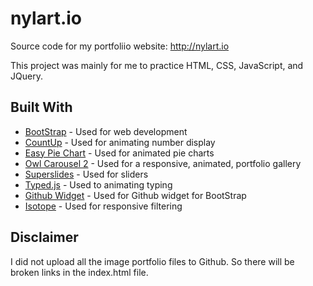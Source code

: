 # nylart.io

Source code for my portfoliio website: http://nylart.io

This project was mainly for me to practice HTML, CSS, JavaScript, and JQuery.

## Built With

* [BootStrap](http://getbootstrap.com) - Used for web development
* [CountUp](https://inorganik.github.io/countUp.js/) - Used for animating number display
* [Easy Pie Chart](https://github.com/rendro/easy-pie-chart) - Used for animated pie charts
* [Owl Carousel 2](https://owlcarousel2.github.io/OwlCarousel2/) - Used for a responsive, animated, portfolio gallery
* [Superslides](https://github.com/nicinabox/superslides) - Used for sliders
* [Typed.js](https://github.com/mattboldt/typed.js/) - Used to animating typing 
* [Github Widget](https://github.com/Raynos/github-widget) - Used for Github widget for BootStrap
* [Isotope](https://isotope.metafizzy.co) - Used for responsive filtering

## Disclaimer

I did not upload all the image portfolio files to Github. So there will be broken links in the index.html file.
